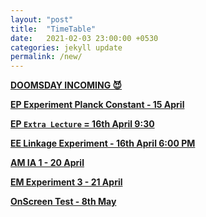 ```yaml
---
layout: "post"
title:  "TimeTable"
date:   2021-02-03 23:00:00 +0530
categories: jekyll update
permalink: /new/
---
```


<u><b>DOOMSDAY INCOMING 😈

EP Experiment Planck Constant - 15 April

EP `Extra Lecture` = 16th April 9:30

EE Linkage Experiment - 16th April 6:00 PM

AM IA 1 - 20 April

EM Experiment 3 - 21 April

OnScreen Test - 8th May 


